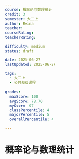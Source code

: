 ```yaml
---
course: 概率论与数理统计
credit: 3
semester: 大二上
author: Reina
teacher: 
courseRating: 
teacherRating: 

difficulty: medium
status: draft

date: 2025-06-27
lastUpdated: 2025-06-27

tags: 
  - 大二上
  - 公共基础课程
  
grades:
  maxScore: 100
  avgScore: 78.70
  myScore: 97
  classPercentile: 4
  majorPercentile: 5
  overallPercentile: 4

---
```



# 概率论与数理统计

